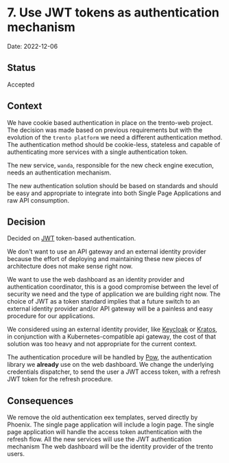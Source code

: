 # 7. Use JWT tokens as authentication mechanism

Date: 2022-12-06

## Status

Accepted

## Context

We have cookie based authentication in place on the trento-web project. The decision was made based on previous requirements but with the evolution of the `trento platform` we need a different authentication method.
The authentication method should be cookie-less, stateless and capable of authenticating more services with a single authentication token.

The new service, `wanda`, responsible for the new check engine execution, needs an authentication mechanism.

The new authentication solution should be based on standards and should be easy and appropriate to integrate into both Single Page Applications and raw API consumption.

## Decision

Decided on [JWT](https://jwt.io) token-based authentication.

We don't want to use an API gateway and an external identity provider because the effort of deploying and maintaining these new pieces of architecture does not make sense right now.

We want to use the web dashboard as an identity provider and authentication coordinator, this is a good compromise between the level of security we need and the type of application we are building right now. The choice of JWT as a token standard implies that a future switch to an external identity provider and/or API gateway will be a painless and easy procedure for our applications. 

We considered using an external identity provider, like [Keycloak](https://www.keycloak.org/) or [Kratos](https://www.ory.sh/kratos/), in conjunction with a Kubernetes-compatible api gateway, the cost of that solution was too heavy and not appropriate for the current context.  

The authentication procedure will be handled by [Pow](https://github.com/danschultzer/pow), the authentication library we **already** use on the web dashboard. 
We change the underlying credentials dispatcher, to send the user a JWT access token, with a refresh JWT token for the refresh procedure.

## Consequences

We remove the old authentication eex templates, served directly by Phoenix.
The single page application will include a login page.
The single page application will handle the access token authentication with the refresh flow.
All the new services will use the JWT authentication mechanism
The web dashboard will be the identity provider of the trento users.